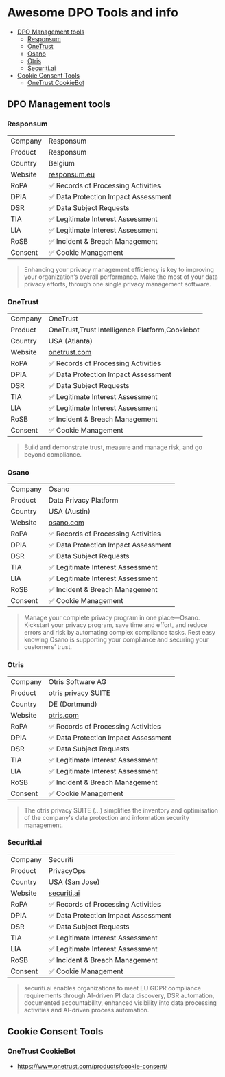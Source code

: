 # Awesome DPO Tools and info

<!-- toc -->

- [DPO Management tools](#dpo-management-tools)
  * [Responsum](#responsum)
  * [OneTrust](#onetrust)
  * [Osano](#osano)
  * [Otris](#otris)
  * [Securiti.ai](#securitiai)
- [Cookie Consent Tools](#cookie-consent-tools)
  * [OneTrust CookieBot](#onetrust-cookiebot)

<!-- tocstop -->

## DPO Management tools

### Responsum

|         |                                       |
|---------|---------------------------------------|
| Company | Responsum                             |
| Product | Responsum                             |
| Country | Belgium                               |
| Website | [responsum.eu](https://responsum.eu/) |
| RoPA    | ✅ Records of Processing Activities    |
| DPIA    | ✅ Data Protection Impact Assessment   |
| DSR     | ✅ Data Subject Requests               |
| TIA     | ✅ Legitimate Interest Assessment      |
| LIA     | ✅ Legitimate Interest Assessment      |
| RoSB    | ✅ Incident & Breach Management        |
| Consent | ✅ Cookie Management                   |

> Enhancing your privacy management efficiency is key to improving your organization’s overall performance. Make the most of your data privacy efforts, through one single privacy management software.

### OneTrust

|         |                                                |
|---------|------------------------------------------------|
| Company | OneTrust                                       |
| Product | OneTrust,Trust Intelligence Platform,Cookiebot |
| Country | USA (Atlanta)                                  |
| Website | [onetrust.com](https://www.onetrust.com/)      |
| RoPA    | ✅ Records of Processing Activities             |
| DPIA    | ✅ Data Protection Impact Assessment            |
| DSR     | ✅ Data Subject Requests                        |
| TIA     | ✅ Legitimate Interest Assessment               |
| LIA     | ✅ Legitimate Interest Assessment               |
| RoSB    | ✅ Incident & Breach Management                 |
| Consent | ✅ Cookie Management                            |

> Build and demonstrate trust, measure and manage risk, and go beyond compliance.

### Osano

|         |                                     |
|---------|-------------------------------------|
| Company | Osano                               |
| Product | Data Privacy Platform               |
| Country | USA (Austin)                        |
| Website | [osano.com](https://www.osano.com/) |
| RoPA    | ✅ Records of Processing Activities  |
| DPIA    | ✅ Data Protection Impact Assessment |
| DSR     | ✅ Data Subject Requests             |
| TIA     | ✅ Legitimate Interest Assessment    |
| LIA     | ✅ Legitimate Interest Assessment    |
| RoSB    | ✅ Incident & Breach Management      |
| Consent | ✅ Cookie Management                 |

> Manage your complete privacy program in one place—Osano. Kickstart your privacy program, save time and effort, and reduce errors and risk by automating complex compliance tasks. Rest easy knowing Osano is supporting your compliance and securing your customers’ trust.

### Otris

|         |                                     |
|---------|-------------------------------------|
| Company | Otris Software AG                   |
| Product | otris privacy SUITE                 |
| Country | DE (Dortmund)                       |
| Website | [otris.com](https://www.otris.com/) |
| RoPA    | ✅ Records of Processing Activities  |
| DPIA    | ✅ Data Protection Impact Assessment |
| DSR     | ✅ Data Subject Requests             |
| TIA     | ✅ Legitimate Interest Assessment    |
| LIA     | ✅ Legitimate Interest Assessment    |
| RoSB    | ✅ Incident & Breach Management      |
| Consent | ✅ Cookie Management                 |

> The otris privacy SUITE (...) simplifies the inventory and optimisation of the company's data protection and information security management.

### Securiti.ai

|         |                                           |
|---------|-------------------------------------------|
| Company | Securiti                                  |
| Product | PrivacyOps                                |
| Country | USA (San Jose)                            |
| Website | [securiti.ai](https://securiti.ai/) |
| RoPA    | ✅ Records of Processing Activities        |
| DPIA    | ✅ Data Protection Impact Assessment       |
| DSR     | ✅ Data Subject Requests                   |
| TIA     | ✅ Legitimate Interest Assessment          |
| LIA     | ✅ Legitimate Interest Assessment          |
| RoSB    | ✅ Incident & Breach Management            |
| Consent | ✅ Cookie Management                       |

> securiti.ai enables organizations to meet EU GDPR compliance requirements through AI-driven PI data discovery, DSR automation, documented accountability, enhanced visibility into data processing activities and AI-driven process automation.

## Cookie Consent Tools

### OneTrust CookieBot
* https://www.onetrust.com/products/cookie-consent/

